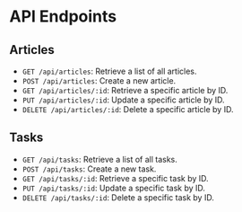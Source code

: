 # API Endpoints

## Articles
- `GET /api/articles`: Retrieve a list of all articles.
- `POST /api/articles`: Create a new article.
- `GET /api/articles/:id`: Retrieve a specific article by ID.
- `PUT /api/articles/:id`: Update a specific article by ID.
- `DELETE /api/articles/:id`: Delete a specific article by ID.

## Tasks
- `GET /api/tasks`: Retrieve a list of all tasks.
- `POST /api/tasks`: Create a new task.
- `GET /api/tasks/:id`: Retrieve a specific task by ID.
- `PUT /api/tasks/:id`: Update a specific task by ID.
- `DELETE /api/tasks/:id`: Delete a specific task by ID.
